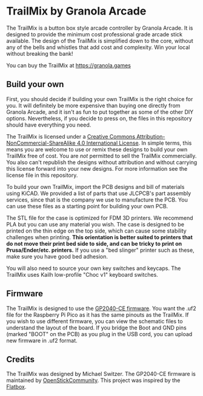 # TrailMix by Granola Arcade
The TrailMix is a button box style arcade controller by Granola Arcade. It is designed to provide the minimum cost professional grade arcade stick available. The design of the TrailMix is simplified down to the core, without any of the bells and whistles that add cost and complexity. Win your local without breaking the bank!

You can buy the TrailMix at https://granola.games

## Build your own
First, you should decide if building your own TrailMix is the right choice for you. It will definitely be more expensive than buying one directly from Granola Arcade, and it isn't as fun to put together as some of the other DIY options. Nevertheless, if you decide to press on, the files in this repository should have everything you need.

The TrailMix is licensed under a <a rel="license" href="http://creativecommons.org/licenses/by-nc-sa/4.0/">Creative Commons Attribution-NonCommercial-ShareAlike 4.0 International License</a>. In simple terms, this means you are welcome to use or remix these designs to build your own TrailMix free of cost. You are *not* permitted to sell the TrailMix commercially. You also can't republish the designs without attribution and without carrying this license forward into your new designs. For more information see the license file in this repository.

To build your own TrailMix, import the PCB designs and bill of materials using KiCAD. We provided a list of parts that use JLCPCB's part assembly services, since that is the company we use to manufacture the PCB. You can use these files as a starting point for building your own PCB.

The STL file for the case is optimized for FDM 3D printers. We recommend PLA but you can use any material you wish. The case is designed to be printed on the thin edge on the top side, which can cause some stability challenges when printing. **This orientation is better suited to printers that do not move their print bed side to side, and can be tricky to print on Prusa/Ender/etc. printers.** If you use a "bed slinger" printer such as these, make sure you have good bed adhesion.

You will also need to source your own key switches and keycaps. The TrailMix uses Kailh low-profile "Choc v1" keyboard switches.

## Firmware
The TrailMix is designed to use the <a rel="GP2040-CE firmware" href="https://github.com/OpenStickCommunity/GP2040-CE">GP2040-CE firmware</a>. You want the .uf2 file for the Raspberry Pi Pico as it has the same pinouts as the TrailMix. If you wish to use different firmware, you can view the schematic files to understand the layout of the board. If you bridge the Boot and GND pins (marked "BOOT" on the PCB) as you plug in the USB cord, you can upload new firmware in .uf2 format.

## Credits
The TrailMix was designed by Michael Switzer. The GP2040-CE firmware is maintained by <a href="https://github.com/OpenStickCommunity">OpenStickCommunity</a>. This project was inspired by the <a href="https://github.com/jfedor2/flatbox">Flatbox</a>.
